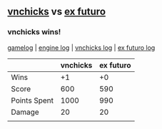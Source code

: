 ## [vnchicks](<../../vnchicks/README.md>) vs [ex futuro](<../../ex futuro/README.md>)
### vnchicks wins!

[gamelog](<gamelog.json>) | [engine log](<engine>) | [vnchicks log](<vnchicks>) | [ex futuro log](<ex futuro>)

|              | vnchicks | ex futuro |
| ------------ | -------- | --------- |
| Wins         |       +1 |        +0 |
| Score        |      600 |       590 |
| Points Spent |     1000 |       990 |
| Damage       |       20 |        20 |
|              |          |           |
